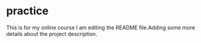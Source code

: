 # practice
This is for my online course
I am editing the README file.Adding some more details about the project description.
